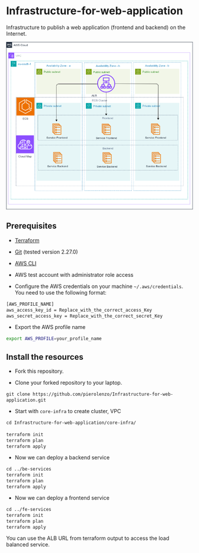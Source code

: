 # Infrastructure-for-web-application
Infrastructure to publish a web application (frontend and backend) on the Internet.

<p align="center">
  <img src="docs/Infrastructure For Webapp.drawio.png"/>
</p>

## Prerequisites

* [Terraform](https://learn.hashicorp.com/tutorials/terraform/install-cli)

* [Git](https://github.com/git-guides/install-git) (tested version 2.27.0)
* [AWS CLI](https://docs.aws.amazon.com/cli/latest/userguide/getting-started-install.html#getting-started-install-instructions)
* AWS test account with administrator role access
* Configure the AWS credentials on your machine `~/.aws/credentials`. You need to use the following format:

```shell
[AWS_PROFILE_NAME]
aws_access_key_id = Replace_with_the_correct_access_Key
aws_secret_access_key = Replace_with_the_correct_secret_Key
```

* Export the AWS profile name

```bash
export AWS_PROFILE=your_profile_name
```

## Install the resources

* Fork this repository.

* Clone your forked repository to your laptop.

```shell
git clone https://github.com/pierolenzo/Infrastructure-for-web-application.git
```

* Start with `core-infra` to create cluster, VPC

```shell
cd Infrastructure-for-web-application/core-infra/

terraform init
terraform plan
terraform apply
```
* Now we can deploy a backend service

```shell
cd ../be-services
terraform init
terraform plan
terraform apply
```
* Now we can deploy a frontend service

```shell
cd ../fe-services
terraform init
terraform plan
terraform apply
```

You can use the ALB URL from terraform output to access the load balanced service. 
